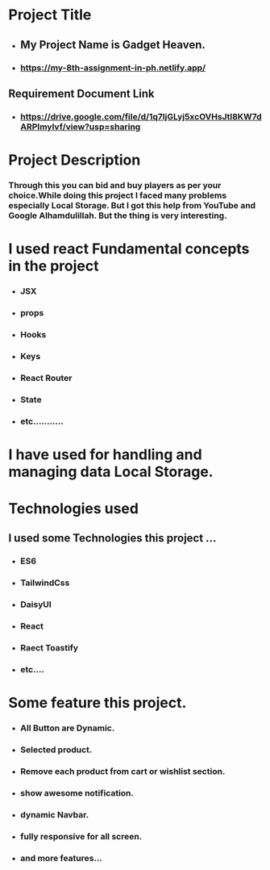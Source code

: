 # Project Title
- ## My Project Name is Gadget Heaven.
- ### https://my-8th-assignment-in-ph.netlify.app/

## Requirement Document Link
- ### https://drive.google.com/file/d/1q7ljGLyj5xcOVHsJtl8KW7dARPImylvf/view?usp=sharing


# Project Description
### Through this you can bid and buy players as per your choice.While doing this project I faced many problems especially Local Storage. But I got this help from YouTube and Google Alhamdulillah. But the thing is very interesting.


# I used react Fundamental concepts in the project
- ### JSX
- ### props
- ### Hooks
- ### Keys
- ### React Router
- ### State
- ### etc...........

# I have used for handling and managing data Local Storage.


# Technologies used

## I used some Technologies this project ...
- ### ES6
- ### TailwindCss
- ### DaisyUI
- ### React 
- ### Raect Toastify
- ### etc....




#  Some feature this project.

- ### All Button are Dynamic.
- ### Selected product.
- ### Remove each product from cart or wishlist section.
- ### show awesome notification.
- ### dynamic Navbar.
- ### fully responsive for all screen.
- ### and more features...
